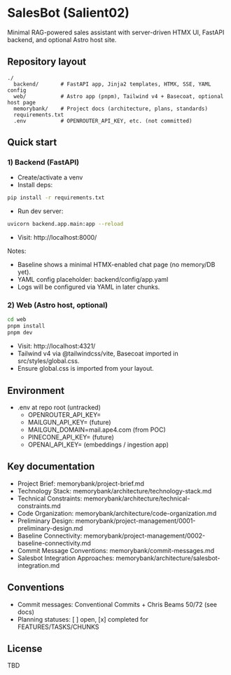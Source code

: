 # SalesBot (Salient02)

Minimal RAG-powered sales assistant with server-driven HTMX UI, FastAPI backend, and optional Astro host site.

## Repository layout
```
./
  backend/       # FastAPI app, Jinja2 templates, HTMX, SSE, YAML config
  web/           # Astro app (pnpm), Tailwind v4 + Basecoat, optional host page
  memorybank/    # Project docs (architecture, plans, standards)
  requirements.txt
  .env           # OPENROUTER_API_KEY, etc. (not committed)
```

## Quick start

### 1) Backend (FastAPI)
- Create/activate a venv
- Install deps:
```bash
pip install -r requirements.txt
```
- Run dev server:
```bash
uvicorn backend.app.main:app --reload
```
- Visit: http://localhost:8000/

Notes:
- Baseline shows a minimal HTMX-enabled chat page (no memory/DB yet).
- YAML config placeholder: backend/config/app.yaml
- Logs will be configured via YAML in later chunks.

### 2) Web (Astro host, optional)
```bash
cd web
pnpm install
pnpm dev
```
- Visit: http://localhost:4321/
- Tailwind v4 via @tailwindcss/vite, Basecoat imported in src/styles/global.css.
- Ensure global.css is imported from your layout.

## Environment
- .env at repo root (untracked)
  - OPENROUTER_API_KEY=
  - MAILGUN_API_KEY=  (future)
  - MAILGUN_DOMAIN=mail.ape4.com  (from POC)
  - PINECONE_API_KEY=  (future)
  - OPENAI_API_KEY=  (embeddings / ingestion app)

## Key documentation
- Project Brief: memorybank/project-brief.md
- Technology Stack: memorybank/architecture/technology-stack.md
- Technical Constraints: memorybank/architecture/technical-constraints.md
- Code Organization: memorybank/architecture/code-organization.md
- Preliminary Design: memorybank/project-management/0001-preliminary-design.md
- Baseline Connectivity: memorybank/project-management/0002-baseline-connectivity.md
- Commit Message Conventions: memorybank/commit-messages.md
- Salesbot Integration Approaches: memorybank/architecture/salesbot-integration.md

## Conventions
- Commit messages: Conventional Commits + Chris Beams 50/72 (see docs)
- Planning statuses: [ ] open, [x] completed for FEATURES/TASKS/CHUNKS

## License
TBD

